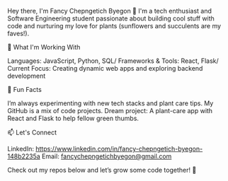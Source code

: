 Hey there, I'm Fancy Chepngetich Byegon 🌻
I'm a tech enthusiast and Software Engineering student passionate about building cool stuff with code and nurturing my love for plants (sunflowers and succulents are my faves!).

🔧 What I'm Working With

Languages: JavaScript, Python, SQL/ 
Frameworks & Tools: React, Flask/
Current Focus: Creating dynamic web apps and exploring backend development

🌱 Fun Facts

I’m always experimenting with new tech stacks and plant care tips.
My GitHub is a mix of code projects.
Dream project: A plant-care app with React and Flask to help fellow green thumbs.

📫 Let's Connect

LinkedIn: https://www.linkedin.com/in/fancy-chepngetich-byegon-148b2235a
Email: fancychepngetichbyegon@gmail.com 

Check out my repos below and let’s grow some code together! 🚀
